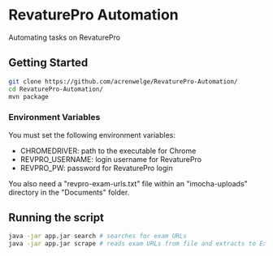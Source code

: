 # RevaturePro Automation
Automating tasks on RevaturePro

## Getting Started
```bash
git clone https://github.com/acrenwelge/RevaturePro-Automation/
cd RevaturePro-Automation/
mvn package
```

### Environment Variables
You must set the following environment variables:
- CHROMEDRIVER: path to the executable for Chrome
- REVPRO_USERNAME: login username for RevaturePro
- REVPRO_PW: password for RevaturePro login

You also need a "revpro-exam-urls.txt" file within an "imocha-uploads" directory in the "Documents" folder. 

## Running the script
```bash
java -jar app.jar search # searches for exam URLs
java -jar app.jar scrape # reads exam URLs from file and extracts to Excel format
```
